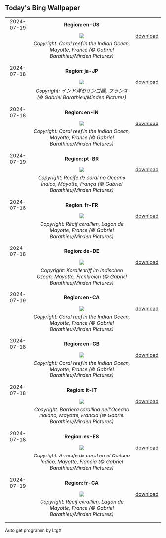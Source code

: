## Today's Bing Wallpaper
|      |      |      |
| :----: | :----: | :----: |
|2024-07-19|**Region: en-US**||
||![](https://www.bing.com/th?id=OHR.MayotteCoral_EN-US8740739098_UHD.jpg&pid=hp&w=1152&h=648&rs=1&c=4)| [download](https://www.bing.com/th?id=OHR.MayotteCoral_EN-US8740739098_UHD.jpg)|
||*Copyright: Coral reef in the Indian Ocean, Mayotte, France (© Gabriel Barathieu/Minden Pictures)*
||
|||
|2024-07-18|**Region: ja-JP**||
||![](https://www.bing.com/th?id=OHR.MayotteCoral_JA-JP2527980968_UHD.jpg&pid=hp&w=1152&h=648&rs=1&c=4)| [download](https://www.bing.com/th?id=OHR.MayotteCoral_JA-JP2527980968_UHD.jpg)|
||*Copyright: インド洋のサンゴ礁, フランス  (© Gabriel Barathieu/Minden Pictures)*
||
|||
|2024-07-18|**Region: en-IN**||
||![](https://www.bing.com/th?id=OHR.MayotteCoral_EN-IN3541373607_UHD.jpg&pid=hp&w=1152&h=648&rs=1&c=4)| [download](https://www.bing.com/th?id=OHR.MayotteCoral_EN-IN3541373607_UHD.jpg)|
||*Copyright: Coral reef in the Indian Ocean, Mayotte, France (© Gabriel Barathieu/Minden Pictures)*
||
|||
|2024-07-19|**Region: pt-BR**||
||![](https://www.bing.com/th?id=OHR.MayotteCoral_PT-BR1070255850_UHD.jpg&pid=hp&w=1152&h=648&rs=1&c=4)| [download](https://www.bing.com/th?id=OHR.MayotteCoral_PT-BR1070255850_UHD.jpg)|
||*Copyright: Recife de coral no Oceano Índico, Mayotte, França (© Gabriel Barathieu/Minden Pictures)*
||
|||
|2024-07-18|**Region: fr-FR**||
||![](https://www.bing.com/th?id=OHR.MayotteCoral_FR-FR3285872398_UHD.jpg&pid=hp&w=1152&h=648&rs=1&c=4)| [download](https://www.bing.com/th?id=OHR.MayotteCoral_FR-FR3285872398_UHD.jpg)|
||*Copyright: Récif corallien, Lagon de Mayotte, France (© Gabriel Barathieu/Minden Pictures)*
||
|||
|2024-07-18|**Region: de-DE**||
||![](https://www.bing.com/th?id=OHR.MayotteCoral_DE-DE6359801272_UHD.jpg&pid=hp&w=1152&h=648&rs=1&c=4)| [download](https://www.bing.com/th?id=OHR.MayotteCoral_DE-DE6359801272_UHD.jpg)|
||*Copyright: Korallenriff im Indischen Ozean, Mayotte, Frankreich (© Gabriel Barathieu/Minden Pictures)*
||
|||
|2024-07-19|**Region: en-CA**||
||![](https://www.bing.com/th?id=OHR.MayotteCoral_EN-CA5144997966_UHD.jpg&pid=hp&w=1152&h=648&rs=1&c=4)| [download](https://www.bing.com/th?id=OHR.MayotteCoral_EN-CA5144997966_UHD.jpg)|
||*Copyright: Coral reef in the Indian Ocean, Mayotte, France (© Gabriel Barathieu/Minden Pictures)*
||
|||
|2024-07-18|**Region: en-GB**||
||![](https://www.bing.com/th?id=OHR.MayotteCoral_EN-GB7192983287_UHD.jpg&pid=hp&w=1152&h=648&rs=1&c=4)| [download](https://www.bing.com/th?id=OHR.MayotteCoral_EN-GB7192983287_UHD.jpg)|
||*Copyright: Coral reef in the Indian Ocean, Mayotte, France (© Gabriel Barathieu/Minden Pictures)*
||
|||
|2024-07-18|**Region: it-IT**||
||![](https://www.bing.com/th?id=OHR.MayotteCoral_IT-IT9928762998_UHD.jpg&pid=hp&w=1152&h=648&rs=1&c=4)| [download](https://www.bing.com/th?id=OHR.MayotteCoral_IT-IT9928762998_UHD.jpg)|
||*Copyright: Barriera corallina nell'Oceano Indiano, Mayotte, Francia (© Gabriel Barathieu/Minden Pictures)*
||
|||
|2024-07-18|**Region: es-ES**||
||![](https://www.bing.com/th?id=OHR.MayotteCoral_ES-ES7740312027_UHD.jpg&pid=hp&w=1152&h=648&rs=1&c=4)| [download](https://www.bing.com/th?id=OHR.MayotteCoral_ES-ES7740312027_UHD.jpg)|
||*Copyright: Arrecife de coral en el Océano Índico, Mayotte, Francia (© Gabriel Barathieu/Minden Pictures)*
||
|||
|2024-07-19|**Region: fr-CA**||
||![](https://www.bing.com/th?id=OHR.MayotteCoral_FR-CA9931517655_UHD.jpg&pid=hp&w=1152&h=648&rs=1&c=4)| [download](https://www.bing.com/th?id=OHR.MayotteCoral_FR-CA9931517655_UHD.jpg)|
||*Copyright: Récif corallien, Lagon de Mayotte, France (© Gabriel Barathieu/Minden Pictures)*
||
|||

Auto get programm by LtgX
